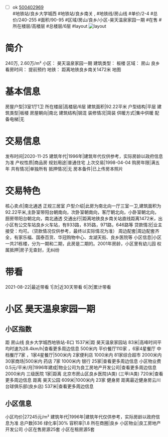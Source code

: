 - [ ] ok [500402969](https://bj.5i5j.com/ershoufang/500402969.html)  
 #地铁站/良乡大学城西 #地铁站/良乡南关 ,  #地铁线/房山线
#单价/2-4 #总价/240-255 #面积/90-95   #区域/房山/良乡/小区-昊天温泉家园一期 #在售 #所在楼层/高楼层 #总楼层/6层 #layout 
![layout](http://image2.5i5j.com//group2/M00/F4/DF/CgqJNF7cQDuAN8WrAAo0i6OKlD4451.jpg_P5.jpg) 
# 简介 
 240万,  2.60万/m² 
小区： 昊天温泉家园一期
建筑类型： 板楼
区域： 房山 良乡
看房时间： 提前预约
地铁： 距离地铁良乡南关1472米 地图
# 基本信息 
 房屋户型|3室1厅1卫
所在楼层|高楼层/6层
建筑面积|92.22平米
户型结构|平层
建筑类型|板楼
房屋朝向|南北
建筑结构|钢混
装修情况|简装
供暖方式|集中供暖
配备电梯|无
# 交易信息 
 发布时间|2020-11-25
建筑年代|1996年|建筑年代仅供参考，实际房龄以政府信息为准
产权性质|商品房
规划用途|普通住宅
上次交易|1998-04-04
购房年限|满五年
共有情况|单独所有
抵押情况|无
房本备件|已上传房本照片
# 交易特色 
 核心卖点|南北通透 正规三居室
户型介绍|此房为南北向一厅三室一卫,建筑面积为92.22平米,主卧室带阳台朝南向，次卧室朝南向，客厅朝北向，小卧室朝北向，厨房带阳台朝北向，南北通透
交通出行|距离地铁良乡南关站直线距离1472米，出小区有公交车站良乡火车站，有933路，835路，971路，646路等
贷款情况|业主接受：均可。（贷款情况仅供参考，最终以实际情况为准）
周边配套|周边配套齐全，有家乐福、国泰百货、华冠购物中心、龙湖天街、良乡医院等
小区信息|小区一共21栋楼，分为一期和二期，此房是二期的。2001年房龄，小区里有幼儿园
权属抵押|房子无查封，无纠纷
# 带看 
 2021-08-22|最近带看	 1|次|近30天带看	 6|次|累计带看
# 小区 昊天温泉家园一期
## 小区指数 
 距 房山线 良乡大学城西地铁站-B口 1537米|距 昊天温泉家园站 83米|高峰时间平均时速为28.4km/h|查看更多周边信息
500米内 平价餐厅110家 ，6家4星餐厅
中档餐厅7家 ，1家4星餐厅|500米内 2家便利店
1000米内 81家综合超市
2000米内 30家商场|500米内 药店 7家
1000米内 银行 25家|查看更多周边信息
小区物业费0.5元/平米/月|1996年建成|物业公司为良工房地产开发公司|查看更多周边信息
2000米内 三级医院 1家|距离 北京市房山区良乡医院(A类) (三甲/A类) 720米|查看更多周边信息
距离 昊天公园 609米|1000米内 23家 健身房
距离最近健身房云川台球俱乐部(良乡店) 537米|查看更多周边信息
## 小区信息 
 小区均价|27245元/m²
建筑年代|1996年|建筑年代仅供参考，实际房龄以政府信息为准
总户数|636
绿化率|30%
容积率|1.8
所在商圈|良乡
小区物业|良工房地产开发公司
小区在售房源25套
小区在租房源5套
